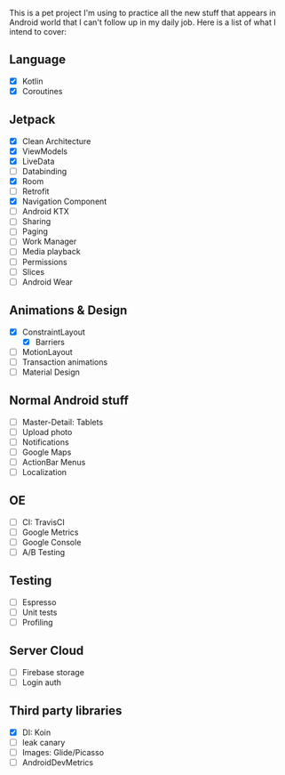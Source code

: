 This is a pet project I'm using to practice all the new stuff that appears in Android world that I can't follow up in
my daily job. Here is a list of what I intend to cover:

## Language
- [x] Kotlin
- [x] Coroutines

## Jetpack
- [x] Clean Architecture
- [x] ViewModels
- [x] LiveData
- [ ] Databinding
- [x] Room
- [ ] Retrofit
- [x] Navigation Component
- [ ] Android KTX
- [ ] Sharing
- [ ] Paging
- [ ] Work Manager
- [ ] Media playback
- [ ] Permissions
- [ ] Slices
- [ ] Android Wear

## Animations & Design
- [x] ConstraintLayout
    - [x] Barriers
- [ ] MotionLayout
- [ ] Transaction animations
- [ ] Material Design

## Normal Android stuff
- [ ] Master-Detail: Tablets
- [ ] Upload photo
- [ ] Notifications
- [ ] Google Maps
- [ ] ActionBar Menus
- [ ] Localization

## OE
- [ ] CI: TravisCI
- [ ] Google Metrics
- [ ] Google Console
- [ ] A/B Testing

## Testing
- [ ] Espresso
- [ ] Unit tests
- [ ] Profiling

## Server Cloud
- [ ] Firebase storage
- [ ] Login auth

## Third party libraries
- [x] DI: Koin
- [ ] leak canary
- [ ] Images: Glide/Picasso
- [ ] AndroidDevMetrics